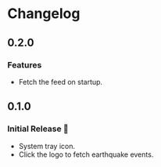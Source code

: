 # Changelog

## 0.2.0
### Features
* Fetch the feed on startup.

## 0.1.0
### Initial Release 🚀
* System tray icon.
* Click the logo to fetch earthquake events.
